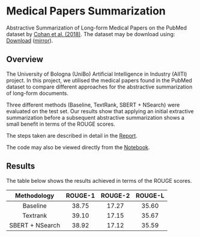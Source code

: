 # Medical Papers Summarization
Abstractive Summarization of Long-form Medical Papers on the PubMed dataset by [Cohan et al. (2018)](https://arxiv.org/abs/1804.05685). The dataset may be download using: [Download](https://drive.google.com/file/d/1lvsqvsFi3W-pE1SqNZI0s8NR9rC1tsja/view?usp=sharing) ([mirror](https://archive.org/download/armancohan-long-summarization-paper-code/pubmed-dataset.zip)).

## Overview
The University of Bologna (UniBo) Artificial Intelligence in Industry (AIITI) project. In this project, we utilised the medical papers found in the PubMed dataset to compare different approaches for the abstractive summarization of long-form documents.

Three different methods (Baseline, TextRank, SBERT + NSearch) were evaluated on the test set. Our results show that applying an initial extractive summarization before a subsequent abstractive summarization shows a small benefit in terms of the ROUGE scores.

The steps taken are described in detail in the [Report](https://github.com/LIA-UniBo/medical-papers-summarization/blob/main/Project%20Report.pdf).

The code may also be viewed directly from the [Notebook](https://github.com/LIA-UniBo/medical-papers-summarization/blob/main/main.ipynb).

## Results
The table below shows the results achieved in terms of the ROUGE scores.

|   Methodology   |  ROUGE-1  |  ROUGE-2  |  ROUGE-L  |
|:---------------:|:---------:|:---------:|:---------:|
|     Baseline    |     38.75 |     17.27 |     35.60 |
|     Textrank    |     39.10 |     17.15 |     35.67 |
| SBERT + NSearch |     38.92 |     17.12 |     35.59 |
